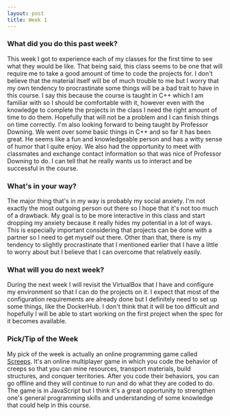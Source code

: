 ```yaml
---
layout: post
title: Week 1
---
```


### What did you do this past week?
This week I got to experience each of my classes for the first time to see what they would be like. That being said, this class seems to be one that will require me to take a good amount of time to code the projects for. I don't believe that the material itself will be of much trouble to me but I worry that my own tendency to procrastinate some things will be a bad trait to have in this course. I say this because the course is taught in C++ which I am familiar with so I should be comfortable with it, however even with the knowledge to complete the projects in the class I need the right amount of time to do them. Hopefully that will not be a problem and I can finish things on time correctly. I'm also looking forward to being taught by Professor Downing. We went over some basic things in C++ and so far it has been great. He seems like a fun and knowledgeable person and has a witty sense of humor that I quite enjoy. We also had the opportunity to meet with classmates and exchange contact information so that was nice of Professor Downing to do. I can tell that he really wants us to interact and be successful in the course.

### What's in your way?
The major thing that's in my way is probably my social anxiety. I'm not exactly the most outgoing person out there so I hope that it's not too much of a drawback. My goal is to be more interactive in this class and start dropping my anxiety because it really hides my potential in a lot of ways. This is especially important considering that projects can be done with a partner so I need to get myself out there. Other than that, there is my tendency to slightly procrastinate that I mentioned earlier that I have a little to worry about but I believe that I can overcome that relatively easily.

### What will you do next week?
During the next week I will revisit the VirtualBox that I have and configure my environment so that I can do the projects on it. I expect that most of the configuration requirements are already done but I definitely need to set up some things, like the DockerHub. I don't think that it will be too difficult and hopefully I will be able to start working on the first project when the spec for it becomes available.

### Pick/Tip of the Week
My pick of the week is actually an online programming game called [Screeps](https://screeps.com/). It's an online multiplayer game in which you code the behavior of creeps so that you can mine resources, transport materials, build structures, and conquer territories. After you code their behaviors, you can go offline and they will continue to run and do what they are coded to do. The game is in JavaScript but I think it's a great opportunity to strengthen one's general programming skills and understanding of some knowledge that could help in this course.
